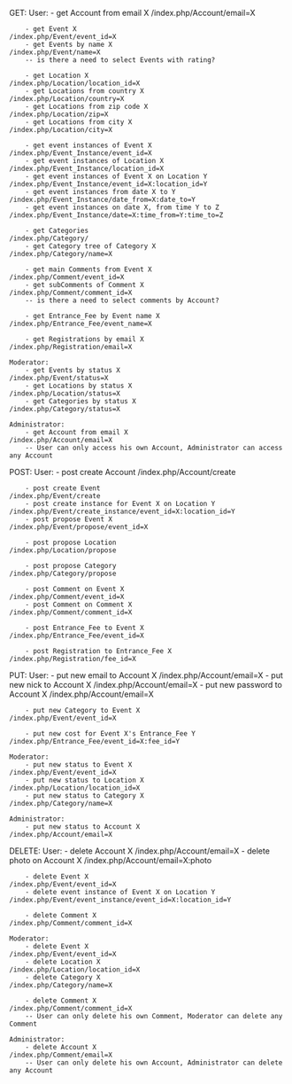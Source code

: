 GET:
    User:
        - get Account from email X                          /index.php/Account/email=X

        - get Event X                                       /index.php/Event/event_id=X
        - get Events by name X                              /index.php/Event/name=X
        -- is there a need to select Events with rating?

        - get Location X                                    /index.php/Location/location_id=X
        - get Locations from country X                      /index.php/Location/country=X
        - get Locations from zip code X                     /index.php/Location/zip=X
        - get Locations from city X                         /index.php/Location/city=X

        - get event instances of Event X                    /index.php/Event_Instance/event_id=X
        - get event instances of Location X                 /index.php/Event_Instance/location_id=X
        - get event instances of Event X on Location Y      /index.php/Event_Instance/event_id=X:location_id=Y
        - get event instances from date X to Y              /index.php/Event_Instance/date_from=X:date_to=Y
        - get event instances on date X, from time Y to Z   /index.php/Event_Instance/date=X:time_from=Y:time_to=Z

        - get Categories                                    /index.php/Category/
        - get Category tree of Category X                   /index.php/Category/name=X

        - get main Comments from Event X                    /index.php/Comment/event_id=X
        - get subComments of Comment X                      /index.php/Comment/comment_id=X
        -- is there a need to select comments by Account?

        - get Entrance_Fee by Event name X                  /index.php/Entrance_Fee/event_name=X
        
        - get Registrations by email X                      /index.php/Registration/email=X

    Moderator:
        - get Events by status X                            /index.php/Event/status=X
        - get Locations by status X                         /index.php/Location/status=X
        - get Categories by status X                        /index.php/Category/status=X

    Administrator:
        - get Account from email X                          /index.php/Account/email=X
        -- User can only access his own Account, Administrator can access any Account

POST:
    User:
        - post create Account                               /index.php/Account/create

        - post create Event                                 /index.php/Event/create
        - post create instance for Event X on Location Y    /index.php/Event/create_instance/event_id=X:location_id=Y
        - post propose Event X                              /index.php/Event/propose/event_id=X

        - post propose Location                             /index.php/Location/propose

        - post propose Category                             /index.php/Category/propose

        - post Comment on Event X                           /index.php/Comment/event_id=X
        - post Comment on Comment X                         /index.php/Comment/comment_id=X

        - post Entrance_Fee to Event X                      /index.php/Entrance_Fee/event_id=X

        - post Registration to Entrance_Fee X               /index.php/Registration/fee_id=X

PUT:
    User:
        - put new email to Account X                        /index.php/Account/email=X
        - put new nick to Account X                         /index.php/Account/email=X
        - put new password to Account X                     /index.php/Account/email=X

        - put new Category to Event X                       /index.php/Event/event_id=X

        - put new cost for Event X's Entrance_Fee Y         /index.php/Entrance_Fee/event_id=X:fee_id=Y

    Moderator:
        - put new status to Event X                         /index.php/Event/event_id=X
        - put new status to Location X                      /index.php/Location/location_id=X
        - put new status to Category X                      /index.php/Category/name=X
    
    Administrator:
        - put new status to Account X                       /index.php/Account/email=X

DELETE:
    User:
        - delete Account X                                  /index.php/Account/email=X
        - delete photo on Account X                         /index.php/Account/email=X:photo

        - delete Event X                                    /index.php/Event/event_id=X
        - delete event instance of Event X on Location Y    /index.php/Event/event_instance/event_id=X:location_id=Y

        - delete Comment X                                  /index.php/Comment/comment_id=X
    
    Moderator:
        - delete Event X                                    /index.php/Event/event_id=X
        - delete Location X                                 /index.php/Location/location_id=X
        - delete Category X                                 /index.php/Category/name=X

        - delete Comment X                                  /index.php/Comment/comment_id=X
        -- User can only delete his own Comment, Moderator can delete any Comment
    
    Administrator:
        - delete Account X                                  /index.php/Comment/email=X
        -- User can only delete his own Account, Administrator can delete any Account
